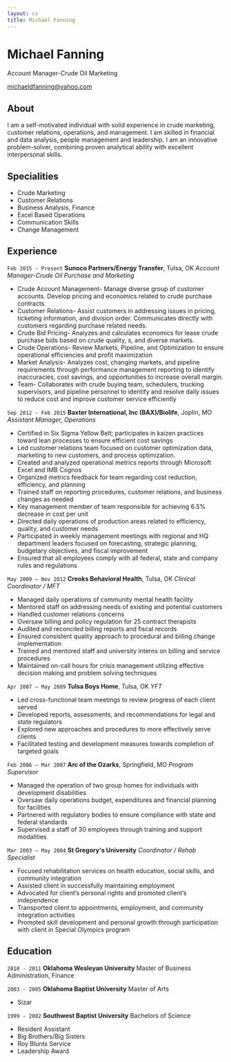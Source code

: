 ```yaml
---
layout: cv
title: Michael Fanning
---
```

# Michael Fanning
Account Manager-Crude Oil Marketing

<div id="webaddress">
<a href="michaeldfanning@yahoo.com">michaeldfanning@yahoo.com</a>
</div>

## About

I am a self-motivated individual with solid experience in crude marketing, customer relations, operations, and management. I am skilled in financial and data analysis, people management and leadership. I am an innovative problem-solver, combining proven analytical ability with excellent interpersonal skills.

## Specialities

* Crude Marketing
* Customer Relations
* Business Analysis, Finance
* Excel Based Operations
* Communication Skills
* Change Management

## Experience

`Feb 2015 - Present`
__Sunoco Partners/Energy Transfer__, Tulsa, OK
_Account Manager-Crude Oil Purchase and Marketing_
* Crude Account Management- Manage diverse group of customer accounts. Develop pricing and economics related to crude purchase contracts.
* Customer Relations- Assist customers in addressing issues in pricing, ticketing information, and division order. Communicates directly with customers regarding purchase related needs.
* Crude Bid Pricing- Analyzes and calculates economics for lease crude purchase bids based on crude quality, s, and diverse markets.
* Crude Operations- Review Markets, Pipeline, and Optimization to ensure operational efficiencies and profit maximization
* Market Analysis- Analyzes cost, changing markets, and pipeline requirements through performance management reporting to identify inaccuracies, cost savings, and opportunities to increase overall margin.
* Team- Collaborates with crude buying team, schedulers, trucking supervisors, and pipeline personnel to identify and resolve daily issues to reduce cost and improve customer service efficiently

`Sep 2012 - Feb 2015`
__Baxter International, Inc (BAX)/Biolife__, Joplin, MO
_Assistant Manager, Operations_
* Certified in Six Sigma Yellow Belt; participates in kaizen practices toward lean processes to ensure efficient cost savings
* Led customer relations team focused on customer optimization data, marketing to new customers, and process optimization.
* Created and analyzed operational metrics reports through Microsoft Excel and IMB Cognos
* Organized metrics feedback for team regarding cost reduction, efficiency, and planning
* Trained staff on reporting procedures, customer relations, and business changes as needed
* Key management member of team responsible for achieving 6.5% decrease in cost per unit
* Directed daily operations of production areas related to efficiency, quality, and customer needs
* Participated in weekly management meetings with regional and HQ department leaders focused on forecasting, strategic planning, budgetary objectives, and fiscal improvement
* Ensured that all employees comply with all federal, state and company rules and regulations

`May 2009 – Nov 2012`
__Creoks Behavioral Health__, Tulsa, OK
_Clinical Coordinator / MFT_
* Managed daily operations of community mental health facility
* Mentored staff on addressing needs of existing and potential customers
* Handled customer relations concerns
* Oversaw billing and policy regulation for 25 contract therapists
* Audited and reconciled billing reports and fiscal records
* Ensured consistent quality approach to procedural and billing change implementation
* Trained and mentored staff and university interns on billing and service procedures
* Maintained on-call hours for crisis management utilizing effective decision making and problem solving techniques


`Apr 2007 – May 2009`
__Tulsa Boys Home__, Tulsa, OK
_YFT_
* Led cross-functional team meetings to review progress of each client served
* Developed reports, assessments, and recommendations for legal and state regulators
* Explored new approaches and procedures to more effectively serve clients
* Facilitated testing and development measures towards completion of targeted goals

`Feb 2006 – Mar 2007`
__Arc of the Ozarks__, Springfield, MO
_Program Supervisor_
* Managed the operation of two group homes for individuals with development disabilities
* Oversaw daily operations budget, expenditures and financial planning for facilities
* Partnered with regulatory bodies to ensure compliance with state and federal standards
* Supervised a staff of 30 employees through training and support modalities

`Mar 2003 – May 2004`
__St Gregory's University__
_Coordinator / Rehab Specialist_
* Focused rehabilitation services on health education, social skills, and community integration
* Assisted client in successfully maintaining employment
* Advocated for client’s personal rights and promoted client’s independence
* Transported client to appointments, employment, and community integration activities
* Promoted skill development and personal growth through participation with client in Special Olympics program

## Education

`2010 - 2011`
__Oklahoma Wesleyan University__
Master of Business Administration, Finance

`2003 - 2005`
__Oklahoma Baptist University__
Master of Arts

- Sizar

`1999 - 2002`
__Southwest Baptist University__
Bachelors of Science

- Resident Assistant
- Big Brothers/Big Sisters
- Roy Blunts Service
- Leadership Award

<!-- ### Footer

Last updated: October 2021 -->